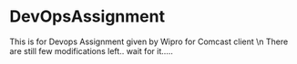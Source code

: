 # DevOpsAssignment
This is for Devops Assignment given by Wipro for Comcast client \n
There are still few  modifications left.. wait for it.....
